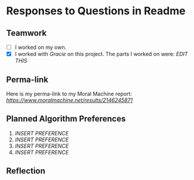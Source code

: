 # Responses to Questions in Readme

## Teamwork
- [ ] I worked on my own.
- [x] I worked with *Gracie* on this project. The parts I worked on were: *EDIT THIS*

## Perma-link
Here is my perma-link to my Moral Machine report:
*https://www.moralmachine.net/results/2146245871*

## Planned Algorithm Preferences
1. *INSERT PREFERENCE*
2. *INSERT PREFERENCE*
3. *INSERT PREFERENCE*
4. *INSERT PREFERENCE*

## Reflection
